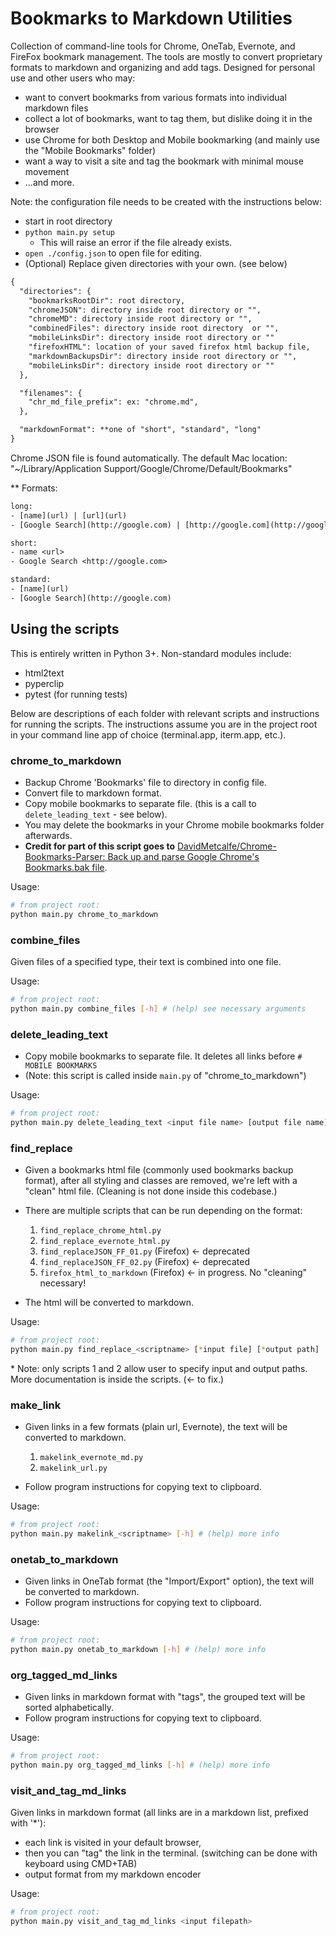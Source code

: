 # Bookmarks to Markdown Utilities

Collection of command-line tools for Chrome, OneTab, Evernote, and FireFox bookmark management. The tools are mostly to convert proprietary formats to markdown and organizing and add tags. Designed for personal use and other users who may:

- want to convert bookmarks from various formats into individual markdown files
- collect a lot of bookmarks, want to tag them, but dislike doing it in the browser
- use Chrome for both Desktop and Mobile bookmarking (and mainly use the "Mobile Bookmarks" folder)
- want a way to visit a site and tag the bookmark with minimal mouse movement
- ...and more.

Note: the configuration file needs to be created with the instructions below:

- start in root directory
- `python main.py setup`
  - This will raise an error if the file already exists.
- `open ./config.json` to open file for editing.
- (Optional) Replace given directories with your own. (see below)

```txt
{
  "directories": {
    "bookmarksRootDir": root directory,
    "chromeJSON": directory inside root directory or "",
    "chromeMD": directory inside root directory or "",
    "combinedFiles": directory inside root directory  or "",
    "mobileLinksDir": directory inside root directory or ""
    "firefoxHTML": location of your saved firefox html backup file,
    "markdownBackupsDir": directory inside root directory or "",
    "mobileLinksDir": directory inside root directory or ""
  },

  "filenames": {
    "chr_md_file_prefix": ex: "chrome.md",
  },

  "markdownFormat": **one of "short", "standard", "long"
}

```

Chrome JSON file is found automatically. The default Mac location: "~/Library/Application Support/Google/Chrome/Default/Bookmarks"

\*\* Formats:

```txt
long:
- [name](url) | [url](url)
- [Google Search](http://google.com) | [http://google.com](http://google.com)

short:
- name <url>
- Google Search <http://google.com>

standard:
- [name](url)
- [Google Search](http://google.com)
```

## Using the scripts

This is entirely written in Python 3+. Non-standard modules include:

- html2text
- pyperclip
- pytest (for running tests)

Below are descriptions of each folder with relevant scripts and instructions for running the scripts. The instructions assume you are in the project root in your command line app of choice (terminal.app, iterm.app, etc.).

### chrome_to_markdown

- Backup Chrome 'Bookmarks' file to directory in config file.
- Convert file to markdown format.
- Copy mobile bookmarks to separate file. (this is a call to `delete_leading_text` - see below).
- You may delete the bookmarks in your Chrome mobile bookmarks folder afterwards.
- **Credit for part of this script goes to** [DavidMetcalfe/Chrome-Bookmarks-Parser: Back up and parse Google Chrome's Bookmarks.bak file](https://github.com/DavidMetcalfe/Chrome-Bookmarks-Parser).

Usage:

```bash
# from project root:
python main.py chrome_to_markdown
```

### combine_files

Given files of a specified type, their text is combined into one file.

Usage:

```bash
# from project root:
python main.py combine_files [-h] # (help) see necessary arguments
```

### delete_leading_text

- Copy mobile bookmarks to separate file. It deletes all links before `# MOBILE BOOKMARKS`
- (Note: this script is called inside `main.py` of "chrome_to_markdown")

Usage:

```bash
# from project root:
python main.py delete_leading_text <input file name> [output file name]
```

### find_replace

- Given a bookmarks html file (commonly used bookmarks backup format), after all styling and classes are removed, we're left with a "clean" html file. (Cleaning is not done inside this codebase.)
- There are multiple scripts that can be run depending on the format:

  1. `find_replace_chrome_html.py`
  2. `find_replace_evernote_html.py`
  3. `find_replaceJSON_FF_01.py` (Firefox) <- deprecated
  4. `find_replaceJSON_FF_02.py` (Firefox) <- deprecated
  5. `firefox_html_to_markdown` (Firefox) <- in progress. No "cleaning" necessary!

- The html will be converted to markdown.

Usage:

```bash
# from project root:
python main.py find_replace_<scriptname> [*input file] [*output path]
```

\* Note: only scripts 1 and 2 allow user to specify input and output paths. More documentation is inside the scripts. (<- to fix.)

### make_link

- Given links in a few formats (plain url, Evernote), the text will be converted to markdown.

  1. `makelink_evernote_md.py`
  2. `makelink_url.py`

- Follow program instructions for copying text to clipboard.

Usage:

```bash
# from project root:
python main.py makelink_<scriptname> [-h] # (help) more info
```

### onetab_to_markdown

- Given links in OneTab format (the "Import/Export" option), the text will be converted to markdown.
- Follow program instructions for copying text to clipboard.

Usage:

```bash
# from project root:
python main.py onetab_to_markdown [-h] # (help) more info
```

### org_tagged_md_links

- Given links in markdown format with "tags", the grouped text will be sorted alphabetically.
- Follow program instructions for copying text to clipboard.

Usage:

```bash
# from project root:
python main.py org_tagged_md_links [-h] # (help) more info
```

### visit_and_tag_md_links

Given links in markdown format (all links are in a markdown list, prefixed with '\*'):

- each link is visited in your default browser,
- then you can "tag" the link in the terminal. (switching can be done with keyboard using CMD+TAB)
- output format from my markdown encoder

Usage:

```bash
# from project root:
python main.py visit_and_tag_md_links <input filepath>
```
